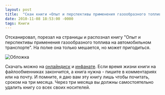 ```yaml
---
layout: post
title:  "Скан книги «Опыт и перспективы применения газообразного топлива на автомобильном транспорте»"
date: 2010-11-08 18:53:00 -0000
tags: Книги
---
```


Отсканировал, порезал на страницы и распознал книгу "Опыт и перспективы применения газообразного топлива на автомобильном транспорте". На полке она только мешается, но может пригодиться.

<img src="http://2nature.me/files/GasPerspectives.jpg" alt="Обложка" />

Скачать можно на <a href="http://www.onlinedisk.ru/file/547944/">онлайндиск</a> и <a href="http://infanata.ifolder.ru/20159999">инфанате</a>. Если время жизни книги на файлообменниках закончится, а книга нужна - пишите в комментариях или на почту. И помните, я даю вам эту книгу лишь чтобы почитать, сроком на три месяца. Через три месяца вы должны самостоятельно удалить книгу со всех своих носителей. 
